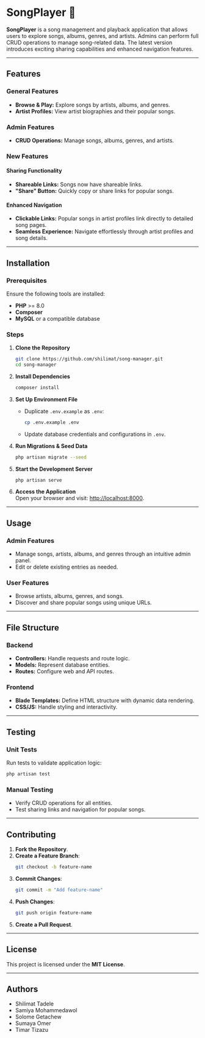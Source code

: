 # SongPlayer 🎵  
**SongPlayer** is a song management and playback application that allows users to explore songs, albums, genres, and artists. Admins can perform full CRUD operations to manage song-related data. The latest version introduces exciting sharing capabilities and enhanced navigation features.

---

## Features  
### General Features  
- **Browse & Play:** Explore songs by artists, albums, and genres.  
- **Artist Profiles:** View artist biographies and their popular songs.  

### Admin Features  
- **CRUD Operations:** Manage songs, albums, genres, and artists.  

### New Features  
#### Sharing Functionality  
- **Shareable Links:** Songs now have shareable links.  
- **"Share" Button:** Quickly copy or share links for popular songs.  

#### Enhanced Navigation  
- **Clickable Links:** Popular songs in artist profiles link directly to detailed song pages.  
- **Seamless Experience:** Navigate effortlessly through artist profiles and song details.  

---

## Installation  

### Prerequisites  
Ensure the following tools are installed:  
- **PHP** >= 8.0  
- **Composer**  
- **MySQL** or a compatible database  

### Steps  

1. **Clone the Repository**  
   ```bash  
   git clone https://github.com/shilimat/song-manager.git  
   cd song-manager  
   ```  

2. **Install Dependencies**  
   ```bash  
   composer install  
   ```  

3. **Set Up Environment File**  
   - Duplicate `.env.example` as `.env`:  
     ```bash  
     cp .env.example .env  
     ```  
   - Update database credentials and configurations in `.env`.  

4. **Run Migrations & Seed Data**  
   ```bash  
   php artisan migrate --seed  
   ```  

5. **Start the Development Server**  
   ```bash  
   php artisan serve  
   ```  

6. **Access the Application**  
   Open your browser and visit: [http://localhost:8000](http://localhost:8000).  

---

## Usage  

### Admin Features  
- Manage songs, artists, albums, and genres through an intuitive admin panel.  
- Edit or delete existing entries as needed.  

### User Features  
- Browse artists, albums, genres, and songs.  
- Discover and share popular songs using unique URLs.  

---

## File Structure  

### Backend  
- **Controllers:** Handle requests and route logic.  
- **Models:** Represent database entities.  
- **Routes:** Configure web and API routes.  

### Frontend  
- **Blade Templates:** Define HTML structure with dynamic data rendering.  
- **CSS/JS:** Handle styling and interactivity.  

---

## Testing  

### Unit Tests  
Run tests to validate application logic:  
```bash  
php artisan test  
```  

### Manual Testing  
- Verify CRUD operations for all entities.  
- Test sharing links and navigation for popular songs.  

---

## Contributing  

1. **Fork the Repository**.  
2. **Create a Feature Branch**:  
   ```bash  
   git checkout -b feature-name  
   ```  
3. **Commit Changes**:  
   ```bash  
   git commit -m "Add feature-name"  
   ```  
4. **Push Changes**:  
   ```bash  
   git push origin feature-name  
   ```  
5. **Create a Pull Request**.  

---

## License  
This project is licensed under the **MIT License**.  

---

## Authors  
- Shilimat Tadele
- Samiya Mohammedawol
- Solome Getachew
- Sumaya Omer
- Timar Tizazu  
